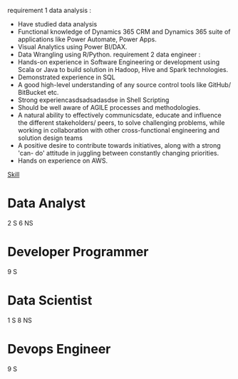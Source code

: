 requirement 1 data analysis :
- Have studied data analysis
- Functional knowledge of Dynamics 365 CRM and Dynamics 365 suite of applications like Power Automate, Power Apps.
- Visual Analytics using Power BI/DAX.
- Data Wrangling using R/Python.
requirement 2 data engineer : 
- Hands-on experience in Software Engineering or development using Scala or Java to build solution in Hadoop, Hive and Spark technologies.
- Demonstrated experience in SQL
- A good high-level understanding of any source control tools like GitHub/ BitBucket etc.
- Strong experiencasdsadsadasdse in Shell Scripting
- Should be well aware of AGILE processes and methodologies.
- A natural ability to effectively communicsdate, educate and influence the different stakeholders/ peers, to solve challenging problems, while working in collaboration with other cross-functional engineering and solution design teams
- A positive desire to contribute towards initiatives, along with a strong 'can- do' attitude in juggling between constantly changing priorities.
- Hands on experience on AWS.


[Skill](https://api.dynamic.reports.employment.gov.au/anonap/extensions/hSKLS02_SkillSelect_EOI_Data/hSKLS02_SkillSelect_EOI_Data.html)
# Data Analyst 

2 S 
6 NS

# Developer Programmer
9 S 

# Data Scientist
1 S 
8 NS

# Devops Engineer

9 S 